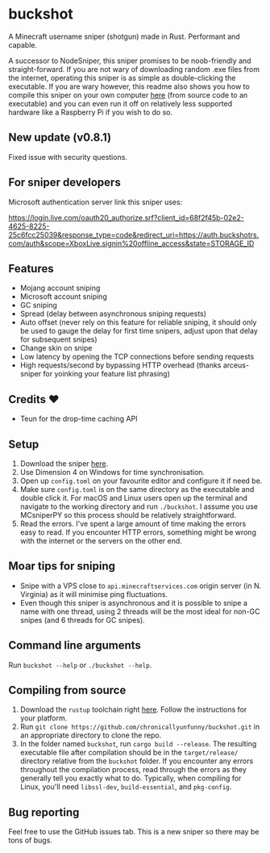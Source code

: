 # buckshot

A Minecraft username sniper (shotgun) made in Rust. Performant and capable.

A successor to NodeSniper, this sniper promises to be noob-friendly and straight-forward. If you are not wary of downloading random .exe files from the internet, operating this sniper is as simple as double-clicking the executable. If you are wary however, this readme also shows you how to compile this sniper on your own computer [here](https://github.com/chronicallyunfunny/buckshot#compiling-from-source) (from source code to an executable) and you can even run it off on relatively less supported hardware like a Raspberry Pi if you wish to do so.

## New update (v0.8.1)

Fixed issue with security questions.

## For sniper developers

Microsoft authentication server link this sniper uses:

https://login.live.com/oauth20_authorize.srf?client_id=68f2f45b-02e2-4625-8225-25c6fcc25039&response_type=code&redirect_uri=https://auth.buckshotrs.com/auth&scope=XboxLive.signin%20offline_access&state=STORAGE_ID

## Features

- Mojang account sniping
- Microsoft account sniping
- GC sniping
- Spread (delay between asynchronous sniping requests)
- Auto offset (never rely on this feature for reliable sniping, it should only be used to gauge the delay for first time snipers, adjust upon that delay for subsequent snipes)
- Change skin on snipe
- Low latency by opening the TCP connections before sending requests
- High requests/second by bypassing HTTP overhead (thanks arceus-sniper for yoinking your feature list phrasing)

## Credits ❤️

- Teun for the drop-time caching API

## Setup

1. Download the sniper [here](https://github.com/chronicallyunfunny/buckshot/releases/tag/v0.8.1).
2. Use Dimension 4 on Windows for time synchronisation.
3. Open up `config.toml` on your favourite editor and configure it if need be.
4. Make sure `config.toml` is on the same directory as the executable and double click it. For macOS and Linux users open up the terminal and navigate to the working directory and run `./buckshot`. I assume you use MCsniperPY so this process should be relatively straightforward.
5. Read the errors. I've spent a large amount of time making the errors easy to read. If you encounter HTTP errors, something might be wrong with the internet or the servers on the other end.

## Moar tips for sniping

- Snipe with a VPS close to `api.minecraftservices.com` origin server (in N. Virginia) as it will minimise ping fluctuations.
- Even though this sniper is asynchronous and it is possible to snipe a name with one thread, using 2 threads will be the most ideal for non-GC snipes (and 6 threads for GC snipes).

## Command line arguments

Run `buckshot --help` or `./buckshot --help`.

## Compiling from source

1. Download the `rustup` toolchain right [here](https://rustup.rs/). Follow the instructions for your platform.
2. Run `git clone https://github.com/chronicallyunfunny/buckshot.git` in an appropriate directory to clone the repo.
3. In the folder named `buckshot`, run `cargo build --release`. The resulting executable file after compilation should be in the `target/release/` directory relative from the `buckshot` folder. If you encounter any errors throughout the compilation process, read through the errors as they generally tell you exactly what to do. Typically, when compiling for Linux, you'll need `libssl-dev`, `build-essential`, and `pkg-config`.

## Bug reporting

Feel free to use the GitHub issues tab. This is a new sniper so there may be tons of bugs.
